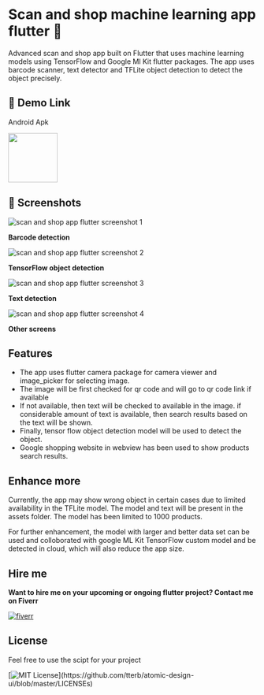 
# Scan and shop machine learning app flutter 👋

Advanced scan and shop app built on Flutter that uses machine learning models using TensorFlow and Google Ml Kit flutter packages. The app uses barcode scanner, text detector and TFLite object detection to detect the object precisely.


## 🔗 Demo Link

Android Apk

<a href="https://github.com/jayaanandabalaji/scan-and-shop-flutter/blob/main/apk/app-release.apk?raw=true"><img src="https://www.yt3dl.net/images/apk-download-badge.png" style="height:100px;"></a>


## 📸 Screenshots

![scan and shop app flutter screenshot 1](https://raw.githubusercontent.com/jayaanandabalaji/scan-and-shop-flutter/main/images/1.png)

**Barcode detection**

![scan and shop app flutter screenshot 2](https://raw.githubusercontent.com/jayaanandabalaji/scan-and-shop-flutter/main/images/2.png)

**TensorFlow object detection**

![scan and shop app flutter screenshot 3](https://raw.githubusercontent.com/jayaanandabalaji/scan-and-shop-flutter/main/images/3.png)

**Text detection**

![scan and shop app flutter screenshot 4](https://raw.githubusercontent.com/jayaanandabalaji/scan-and-shop-flutter/main/images/4.png)

**Other screens**

## Features

- The app uses flutter camera package for camera viewer and image_picker for selecting image.
- The image will be first checked for qr code and will go to qr code link if available
- If not available, then text will be checked to available in the image. if considerable amount of text is available, then search results based on the text will be shown.
- Finally, tensor flow object detection model will be used to detect the object.
- Google shopping website in webview has been used to show products search results.
## Enhance more

Currently, the app may show wrong object in certain cases due to limited availability in the TFLite model. The model and text will be present in the assets folder. The model has been limited to 1000 products. 

For further enhancement, the model with larger and better data set can be used and colloborated with google ML Kit TensorFlow custom model and be detected in cloud, which will also reduce the app size.
## Hire me
**Want to hire me on your upcoming or ongoing flutter project? 
Contact me on Fiverr**

[![fiverr](https://img.shields.io/badge/fiverr-1DBF73?style=for-the-badge&logo=fiverr&logoColor=white
)](https://www.fiverr.com/balajikannan03)



## License

Feel free to use the scipt for your project

[![MIT License](https://img.shields.io/apm/l/atomic-design-ui.svg?)](https://github.com/tterb/atomic-design-ui/blob/master/LICENSEs)

